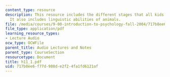 ```yaml
---
content_type: resource
description: This resource includes the different stages that all kids learn language.
  It also includes linguistic abilities of animals.
file: /media/courses/9-00-introduction-to-psychology-fall-2004/717b8ee6f77d988de2f24fa1fd6121af_h11_1.pdf
file_type: application/pdf
learning_resource_types:
- Lecture Audio
ocw_type: OCWFile
parent_title: Audio Lectures and Notes
parent_type: CourseSection
resourcetype: Document
title: h11_1.pdf
uid: 717b8ee6-f77d-988d-e2f2-4fa1fd6121af
---
```

